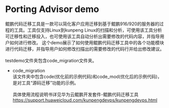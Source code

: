 # Porting Advisor demo
鲲鹏代码迁移工具是一款可以简化客户应用迁移到基于鲲鹏916/920的服务器的过程的工具。工具仅支持Linux到kunpeng Linux的扫描和分析，可使用该工具分析可迁移性和迁移投入，也可使用该工具自动分析出需要修改的代码内容，并指导用户如何进行修改。
这个demo展示了如何使用鲲鹏代码迁移工具中的各个功能模块进行代码迁移，并指导用户如何修改扫描出的需要修改的代码行并给出修改建议。
\
\
testdemo文件夹包含code_migration文件夹。
- code_migration \
  该文件夹中包含code(优化前的示例代码)和code_mod(优化后的示例代码)，是对工具“源码迁移”功能的示例。
\
\
具体使用流程说明书详见华为云鲲鹏开发套件-鲲鹏代码迁移工具 https://support.huaweicloud.com/kunpengdevps/kunpengdevps.html
